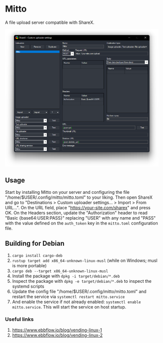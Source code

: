 # Mitto

A file upload server compatible with ShareX.

![Mitto configuration on ShareX](files/mitto.png?raw=true)

## Usage

Start by installing Mitto on your server and configuring the file "/home/$USER/.config/mitto/mitto.toml" to your liking. Then open ShareX and go to "Destinations > Custom uploader
settings... > Import > From URL...". On the URL field, place "https://your-site.com/sharex" and press OK. On the Headers section, update the "Authorization" header to read "Basic {base64:USER:PASS}" replacing "USER" with any name and "PASS" with the value defined on the `auth_token` key in the `mitto.toml` configuration file.

## Building for Debian

1. `cargo install cargo-deb`
2. `rustup target add x86_64-unknown-linux-musl` (while on Windows; musl is more portable)
3. `cargo deb --target x86_64-unknown-linux-musl`
4. Install the package with `dpkg -i target/debian/*.deb`
5. Inspect the package with `dpkg -e target/debian/*.deb` to inspect the systemd scripts
6. Update the config file "/home/$USER/.config/mitto/mitto.toml" and restart the service via `systemctl restart mitto.service`
7. And enable the service if not already enabled: `systemctl enable mitto.service`. This will start the service on host startup.

### Useful links

1. https://www.ebbflow.io/blog/vending-linux-1
2. https://www.ebbflow.io/blog/vending-linux-2